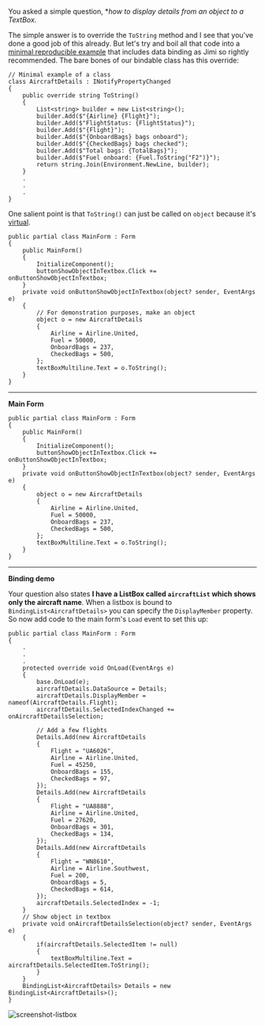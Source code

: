 You asked a simple question, **how to display details from an object to a TextBox*.

The simple answer is to override the `ToString` method and I see that you've done a good job of this already. But let's try and boil all that code into a [minimal reproducible example](https://stackoverflow.com/help/minimal-reproducible-example) that includes data binding as Jimi so rightly recommended. The bare bones of our bindable class has this override:

    // Minimal example of a class
    class AircraftDetails : INotifyPropertyChanged
    {
        public override string ToString()
        {
            List<string> builder = new List<string>();
            builder.Add($"{Airline} {Flight}");
            builder.Add($"FlightStatus: {FlightStatus}");
            builder.Add($"{Flight}");
            builder.Add($"{OnboardBags} bags onboard");
            builder.Add($"{CheckedBags} bags checked");
            builder.Add($"Total bags: {TotalBags}");
            builder.Add($"Fuel onboard: {Fuel.ToString("F2")}");
            return string.Join(Environment.NewLine, builder);
        }
        .
        .
        .
    }

One salient point is that `ToString()` can just be called on `object` because it's [virtual](https://learn.microsoft.com/en-us/dotnet/csharp/language-reference/keywords/virtual).

    public partial class MainForm : Form
    {
        public MainForm()
        {
            InitializeComponent();
            buttonShowObjectInTextbox.Click += onButtonShowObjectInTextbox;
        }
        private void onButtonShowObjectInTextbox(object? sender, EventArgs e)
        {
            // For demonstration purposes, make an object
            object o = new AircraftDetails
            {
                Airline = Airline.United,
                Fuel = 50000,
                OnboardBags = 237,
                CheckedBags = 500,
            };
            textBoxMultiline.Text = o.ToString();
        }
    }

***
**Main Form**

    public partial class MainForm : Form
    {
        public MainForm()
        {
            InitializeComponent();
            buttonShowObjectInTextbox.Click += onButtonShowObjectInTextbox;
        }
        private void onButtonShowObjectInTextbox(object? sender, EventArgs e)
        {
            object o = new AircraftDetails
            {
                Airline = Airline.United,
                Fuel = 50000,
                OnboardBags = 237,
                CheckedBags = 500,
            };
            textBoxMultiline.Text = o.ToString();
        }
    }

***
**Binding demo**

Your question also states **I have a ListBox called `aircraftList` which shows only the aircraft name**. When a listbox is bound to `BindingList<AircraftDetails>` you can specify the `DisplayMember` property. So now add code to the main form's `Load` event to set this up:

    public partial class MainForm : Form
    {
        .
        .
        .
        protected override void OnLoad(EventArgs e)
        {
            base.OnLoad(e);
            aircraftDetails.DataSource = Details;
            aircraftDetails.DisplayMember = nameof(AircraftDetails.Flight);
            aircraftDetails.SelectedIndexChanged += onAircraftDetailsSelection;

            // Add a few flights
            Details.Add(new AircraftDetails
            {
                Flight = "UA6026",
                Airline = Airline.United,
                Fuel = 45250,
                OnboardBags = 155,
                CheckedBags = 97,
            });
            Details.Add(new AircraftDetails
            {
                Flight = "UA8888",
                Airline = Airline.United,
                Fuel = 27620,
                OnboardBags = 301,
                CheckedBags = 134,
            });
            Details.Add(new AircraftDetails
            {
                Flight = "WN8610",
                Airline = Airline.Southwest,
                Fuel = 200,
                OnboardBags = 5,
                CheckedBags = 614,
            });
            aircraftDetails.SelectedIndex = -1;
        }
        // Show object in textbox
        private void onAircraftDetailsSelection(object? sender, EventArgs e)
        {
            if(aircraftDetails.SelectedItem != null)
            {
                textBoxMultiline.Text = aircraftDetails.SelectedItem.ToString();
            }
        }
        BindingList<AircraftDetails> Details = new BindingList<AircraftDetails>();
    }

![screenshot-listbox]()
